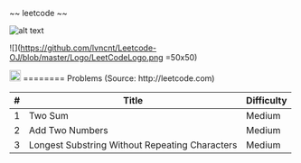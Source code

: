 ~~ leetcode ~~ 


![alt text](https://github.com/lvncnt/Leetcode-OJ/blob/master/Logo/LeetCodeLogo.png "Leetcode")


![](https://github.com/lvncnt/Leetcode-OJ/blob/master/Logo/LeetCodeLogo.png =50x50)

<img src="https://github.com/lvncnt/Leetcode-OJ/blob/master/Logo/LeetCodeLogo.png" alt="alt text" style="width:20;height:20">
========
Problems (Source: http://leetcode.com) 

| #                 | Title           | Difficulty  |
| :-------------:   |-------------    | -----|
| 1                 | Two Sum               | Medium |
| 2                 | Add Two Numbers         |  Medium |
| 3                 | Longest Substring Without Repeating Characters      |    Medium |



